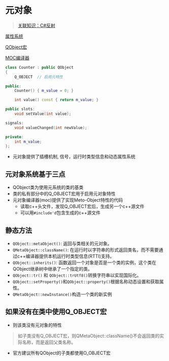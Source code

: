 # 元对象

> [关联知识：C#反射](csharp-reflection.md)

[属性系统](qt-property-system.md)

[QObject宏](qt-qobject-macros.md)

[MOC编译器](qt-meta-object-compiler.md)

```c++
class Counter : public QObject
{
    Q_OBJECT  // 启用元特性

public:
    Counter() { m_value = 0; }

    int value() const { return m_value; }

public slots:
    void setValue(int value);

signals:
    void valueChanged(int newValue);

private:
    int m_value;
};
```

- 元对象提供了插槽机制, 信号，运行时类型信息和动态属性系统

## 元对象系统基于三点

- QObject类为使用元系统的类的基类
- 类的私有部分中的Q_OBJECT宏用于启用元对象特性
- 元对象编译器(moc)提供了实现Meto-Object特性的代码
  - 读取c++头文件，发现Q_OBJECT宏后，生成另一个c++源文件
  - 可以用`#include'd`包含生成的c++源文件

## 静态方法

- `QObject::metaObject()`: 返回与类相关的元对象。
- `QMetaObject::className()`: 在运行时以字符串的形式返回类名，而不需要通过c++编译器提供本机运行时类型信息(RTTI)支持。
- `QObject::inherits()`: 函数返回一个对象是否是一个类的实例，这个类在QObject继承树中继承了一个指定的类。
- `QObject::tr()` 和 `QObject::trUtf8()`转换字符串以实现国际化。
- `QObject::setProperty()`和`QObject::property()`根据名称动态设置和获取属性。
- `QMetaObject::newInstance()`构造一个类的新实例

## 如果没有在类中使用Q_OBJECT宏

- 则该类没有元对象的特性

> 如子类没有Q_OBJECT宏，则QMetaObject::className()不会返回类的实际名称，而是返回父类名称。

- 官方建议所有QObject的子类都使用O_OBJECT宏
